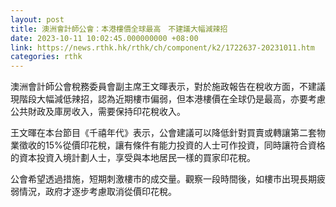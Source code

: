 ```yaml
---
layout: post
title: 澳洲會計師公會：本港樓價全球最高　不建議大幅減辣招
date: 2023-10-11 10:02:45.000000000 +08:00
link: https://news.rthk.hk/rthk/ch/component/k2/1722637-20231011.htm
categories: rthk
---
```


澳洲會計師公會稅務委員會副主席王文暉表示，對於施政報告在稅收方面，不建議現階段大幅減低辣招，認為近期樓市偏弱，但本港樓價在全球仍是最高，亦要考慮公共財政及庫房收入，需要保持印花稅收入。

王文暉在本台節目《千禧年代》表示，公會建議可以降低針對買賣或轉讓第二套物業徵收的15%從價印花稅，讓有條件有能力投資的人士可作投資，同時讓符合資格的資本投資入境計劃人士，享受與本地居民一樣的買家印花稅。

公會希望透過措施，短期刺激樓市的成交量。觀察一段時間後，如樓市出現長期疲弱情況，政府才逐步考慮取消從價印花稅。
